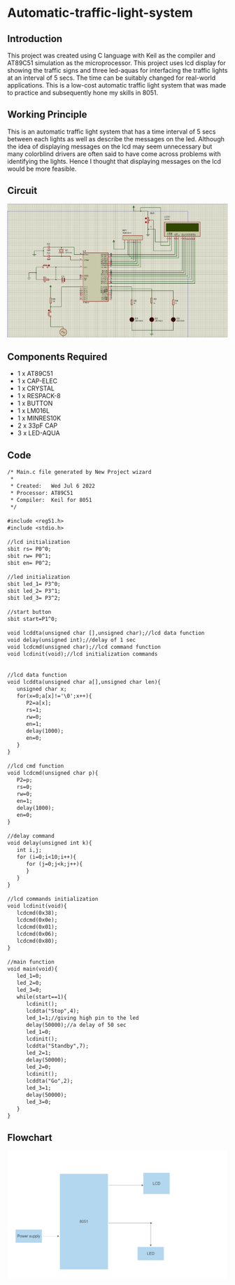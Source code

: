 # Automatic-traffic-light-system

## Introduction
This project was created using C language with Keil as the compiler and AT89C51 simulation as the microprocessor. This project uses lcd display for showing the traffic signs and three led-aquas for interfacing the traffic lights at an interval of 5 secs. The time can be suitably changed for real-world applications. This is a low-cost automatic traffic light system that was made to practice and subsequently hone my skills in 8051.

## Working Principle
This is an automatic traffic light system that has a time interval of 5 secs between each lights as well as describe the messages on the led. Although the idea of displaying messages on the lcd may seem unnecessary but many colorblind drivers are often said to have come across problems with identifying the lights. Hence I thought that displaying messages on the lcd would be more feasible.

## Circuit
![Image](traffic.png)

## Components Required
- 1 x AT89C51
- 1 x CAP-ELEC
- 1 x CRYSTAL
- 1 x RESPACK-8
- 1 x BUTTON
- 1 x LM016L
- 1 x MINRES10K
- 2 x 33pF CAP
- 3 x LED-AQUA

## Code
```
/* Main.c file generated by New Project wizard
 *
 * Created:   Wed Jul 6 2022
 * Processor: AT89C51
 * Compiler:  Keil for 8051
 */

#include <reg51.h>
#include <stdio.h>

//lcd initialization
sbit rs= P0^0;
sbit rw= P0^1;
sbit en= P0^2;

//led initialization
sbit led_1= P3^0;
sbit led_2= P3^1;
sbit led_3= P3^2;

//start button
sbit start=P1^0;

void lcddta(unsigned char [],unsigned char);//lcd data function
void delay(unsigned int);//delay of 1 sec
void lcdcmd(unsigned char);//lcd command function
void lcdinit(void);//lcd initialization commands


//lcd data function
void lcddta(unsigned char a[],unsigned char len){
   unsigned char x;
   for(x=0;a[x]!='\0';x++){
      P2=a[x];
      rs=1;
      rw=0;
      en=1;
      delay(1000);
      en=0;
   }
}

//lcd cmd function
void lcdcmd(unsigned char p){
   P2=p;
   rs=0;
   rw=0;
   en=1;
   delay(1000);
   en=0;
}

//delay command
void delay(unsigned int k){
   int i,j;
   for (i=0;i<10;i++){
      for (j=0;j<k;j++){
      }
   }
}

//lcd commands initialization
void lcdinit(void){
   lcdcmd(0x38);
   lcdcmd(0x0e);
   lcdcmd(0x01);
   lcdcmd(0x06);
   lcdcmd(0x80);
}

//main function
void main(void){
   led_1=0;
   led_2=0;
   led_3=0;
   while(start==1){
      lcdinit();
      lcddta("Stop",4);
      led_1=1;//giving high pin to the led
      delay(50000);//a delay of 50 sec
      led_1=0;
      lcdinit();
      lcddta("Standby",7);
      led_2=1;
      delay(50000);
      led_2=0;
      lcdinit();
      lcddta("Go",2);
      led_3=1;
      delay(50000);
      led_3=0;
   }
}
```
## Flowchart
![Image](traffic-floq.png)

